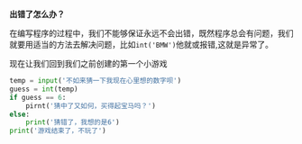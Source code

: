 **出错了怎么办？**

在编写程序的过程中，我们不能够保证永远不会出错，既然程序总会有问题，我们就要用适当的方法去解决问题，比如`int('BMW')`他就或报错,这就是异常了。

现在让我们回到我们之前创建的第一个小游戏

```py
temp = input('不如来猜一下我现在心里想的数字呗')
guess = int(temp)
if guess == 6:
    pirnt('猜中了又如何，买得起宝马吗？')
else:
    print('猜错了，我想的是6')
print('游戏结束了，不玩了')

```


